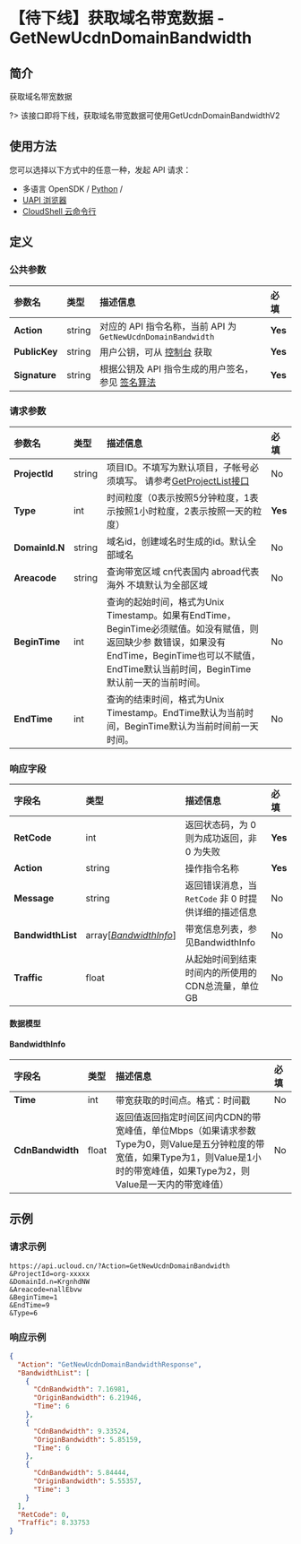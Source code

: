 # 【待下线】获取域名带宽数据 - GetNewUcdnDomainBandwidth

## 简介

获取域名带宽数据

?> 该接口即将下线，获取域名带宽数据可使用GetUcdnDomainBandwidthV2




## 使用方法

您可以选择以下方式中的任意一种，发起 API 请求：
- 多语言 OpenSDK / [Python](https://github.com/ucloud/ucloud-sdk-python3) /
- [UAPI 浏览器](https://console.ucloud.cn/uapi/detail?id=GetNewUcdnDomainBandwidth)
- [CloudShell 云命令行](https://shell.ucloud.cn/)


## 定义

### 公共参数

| 参数名 | 类型 | 描述信息 | 必填 |
|:---|:---|:---|:---|
| **Action**     | string  | 对应的 API 指令名称，当前 API 为 `GetNewUcdnDomainBandwidth`                        | **Yes** |
| **PublicKey**  | string  | 用户公钥，可从 [控制台](https://console.ucloud.cn/uapi/apikey) 获取                                             | **Yes** |
| **Signature**  | string  | 根据公钥及 API 指令生成的用户签名，参见 [签名算法](api/summary/signature.md)  | **Yes** |

### 请求参数

| 参数名 | 类型 | 描述信息 | 必填 |
|:---|:---|:---|:---|
| **ProjectId** | string | 项目ID。不填写为默认项目，子帐号必须填写。 请参考[GetProjectList接口](api/summary/get_project_list) |No|
| **Type** | int | 时间粒度（0表示按照5分钟粒度，1表示按照1小时粒度，2表示按照一天的粒度） |**Yes**|
| **DomainId.N** | string | 域名id，创建域名时生成的id。默认全部域名 |No|
| **Areacode** | string | 查询带宽区域 cn代表国内 abroad代表海外 不填默认为全部区域 |No|
| **BeginTime** | int | 查询的起始时间，格式为Unix Timestamp。如果有EndTime，BeginTime必须赋值。如没有赋值，则返回缺少参 数错误，如果没有EndTime，BeginTime也可以不赋值，EndTime默认当前时间，BeginTime 默认前一天的当前时间。 |No|
| **EndTime** | int | 查询的结束时间，格式为Unix Timestamp。EndTime默认为当前时间，BeginTime默认为当前时间前一天时间。 |No|

### 响应字段

| 字段名 | 类型 | 描述信息 | 必填 |
|:---|:---|:---|:---|
| **RetCode** | int | 返回状态码，为 0 则为成功返回，非 0 为失败 |**Yes**|
| **Action** | string | 操作指令名称 |**Yes**|
| **Message** | string | 返回错误消息，当 `RetCode` 非 0 时提供详细的描述信息 |No|
| **BandwidthList** | array[[*BandwidthInfo*](#BandwidthInfo)] | 带宽信息列表，参见BandwidthInfo |No|
| **Traffic** | float | 从起始时间到结束时间内的所使用的CDN总流量，单位GB |No|

#### 数据模型


#### BandwidthInfo

| 字段名 | 类型 | 描述信息 | 必填 |
|:---|:---|:---|:---|
| **Time** | int | 带宽获取的时间点。格式：时间戳 |No|
| **CdnBandwidth** | float | 返回值返回指定时间区间内CDN的带宽峰值，单位Mbps（如果请求参数Type为0，则Value是五分钟粒度的带宽值，如果Type为1，则Value是1小时的带宽峰值，如果Type为2，则Value是一天内的带宽峰值） |No|

## 示例

### 请求示例
    
```
https://api.ucloud.cn/?Action=GetNewUcdnDomainBandwidth
&ProjectId=org-xxxxx
&DomainId.n=KrgnhdNW
&Areacode=nallEbvw
&BeginTime=1
&EndTime=9
&Type=6
```

### 响应示例
    
```json
{
  "Action": "GetNewUcdnDomainBandwidthResponse",
  "BandwidthList": [
    {
      "CdnBandwidth": 7.16981,
      "OriginBandwidth": 6.21946,
      "Time": 6
    },
    {
      "CdnBandwidth": 9.33524,
      "OriginBandwidth": 5.85159,
      "Time": 6
    },
    {
      "CdnBandwidth": 5.84444,
      "OriginBandwidth": 5.55357,
      "Time": 3
    }
  ],
  "RetCode": 0,
  "Traffic": 8.33753
}
```





